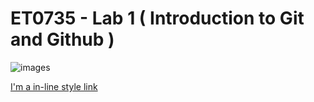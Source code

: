 # ET0735 - Lab 1 ( Introduction to Git and Github )

![images](https://github.com/user-attachments/assets/fad137cd-6544-46c4-a036-df607b5b506e)

[I'm a in-line style link](https://cloudinary.com/guides/web-performance/4-ways-to-add-images-to-github-readme-1-bonus-method)
